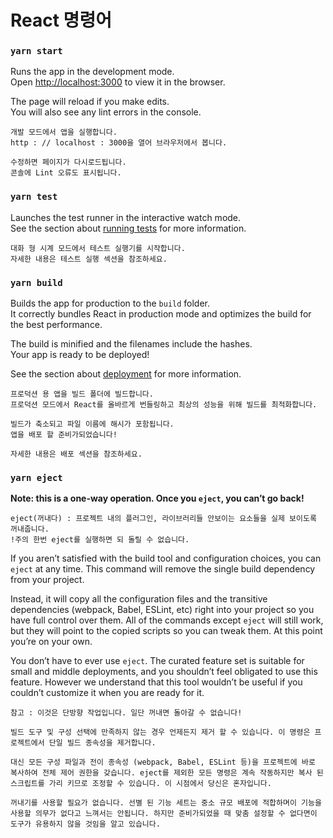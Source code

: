# React 명령어

### `yarn start`

Runs the app in the development mode.<br />
Open [http://localhost:3000](http://localhost:3000) to view it in the browser.

The page will reload if you make edits.<br />
You will also see any lint errors in the console.

```
개발 모드에서 앱을 실행합니다.
http : // localhost : 3000을 열어 브라우저에서 봅니다.

수정하면 페이지가 다시로드됩니다.
콘솔에 Lint 오류도 표시됩니다.
```

### `yarn test`

Launches the test runner in the interactive watch mode.<br />
See the section about [running tests](https://facebook.github.io/create-react-app/docs/running-tests) for more information.

```
대화 형 시계 모드에서 테스트 실행기를 시작합니다.
자세한 내용은 테스트 실행 섹션을 참조하세요.
```

### `yarn build`

Builds the app for production to the `build` folder.<br />
It correctly bundles React in production mode and optimizes the build for the best performance.

The build is minified and the filenames include the hashes.<br />
Your app is ready to be deployed!

See the section about [deployment](https://facebook.github.io/create-react-app/docs/deployment) for more information.

```
프로덕션 용 앱을 빌드 폴더에 빌드합니다.
프로덕션 모드에서 React를 올바르게 번들링하고 최상의 성능을 위해 빌드를 최적화합니다.

빌드가 축소되고 파일 이름에 해시가 포함됩니다.
앱을 배포 할 준비가되었습니다!

자세한 내용은 배포 섹션을 참조하세요.
```

### `yarn eject`

**Note: this is a one-way operation. Once you `eject`, you can’t go back!**

```
eject(꺼내다) : 프로젝트 내의 플러그인, 라이브러리들 안보이는 요소들을 실제 보이도록 꺼내줍니다.
!주의 한번 eject를 실행하면 되 돌릴 수 없습니다.
```

If you aren’t satisfied with the build tool and configuration choices, you can `eject` at any time. This command will remove the single build dependency from your project.

Instead, it will copy all the configuration files and the transitive dependencies (webpack, Babel, ESLint, etc) right into your project so you have full control over them. All of the commands except `eject` will still work, but they will point to the copied scripts so you can tweak them. At this point you’re on your own.

You don’t have to ever use `eject`. The curated feature set is suitable for small and middle deployments, and you shouldn’t feel obligated to use this feature. However we understand that this tool wouldn’t be useful if you couldn’t customize it when you are ready for it.

```
참고 : 이것은 단방향 작업입니다. 일단 꺼내면 돌아갈 수 없습니다!

빌드 도구 및 구성 선택에 만족하지 않는 경우 언제든지 제거 할 수 있습니다. 이 명령은 프로젝트에서 단일 빌드 종속성을 제거합니다.

대신 모든 구성 파일과 전이 종속성 (webpack, Babel, ESLint 등)을 프로젝트에 바로 복사하여 전체 제어 권한을 갖습니다. eject를 제외한 모든 명령은 계속 작동하지만 복사 된 스크립트를 가리 키므로 조정할 수 있습니다. 이 시점에서 당신은 혼자입니다.

꺼내기를 사용할 필요가 없습니다. 선별 된 기능 세트는 중소 규모 배포에 적합하며이 기능을 사용할 의무가 없다고 느껴서는 안됩니다. 하지만 준비가되었을 때 맞춤 설정할 수 없다면이 도구가 유용하지 않을 것임을 알고 있습니다.
```

